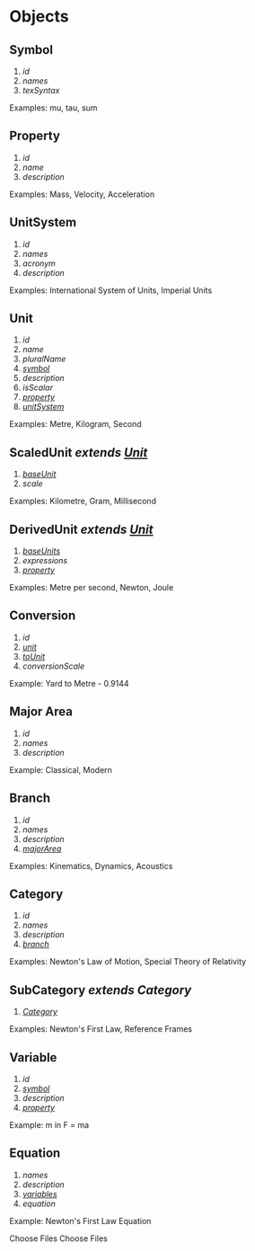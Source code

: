 # Objects

## Symbol

1. *id*
1. *names*
1. *texSyntax*

Examples: mu, tau, sum

## Property

1. *id*
1. *name*
1. *description*

Examples: Mass, Velocity, Acceleration

## UnitSystem

1. *id*
1. *names*
1. *acronym*
1. *description*

Examples: International System of Units, Imperial Units

## Unit

1. *id*
1. *name*
1. *pluralName*
1. *[symbol](#symbol)*
1. *description*
1. *isScalar*
1. *[property](#property)*
1. *[unitSystem](#unitsystem)*

Examples: Metre, Kilogram, Second

## ScaledUnit *extends [Unit](#unit)*

1. *[baseUnit](#unit)*
1. *scale*

Examples: Kilometre, Gram, Millisecond

## DerivedUnit *extends [Unit](#unit)*

1. *[baseUnits](#unit)*
1. *expressions*
1. *[property](#property)*

Examples: Metre per second, Newton, Joule

## Conversion

1. *id*
1. *[unit](#unit)*
2. *[toUnit](#unit)*
3. *conversionScale*

Example: Yard to Metre - 0.9144

## Major Area

1. *id*
1. *names*
1. *description*

Example: Classical, Modern

## Branch

1. *id*
1. *names*
1. *description*
1. *[majorArea](#major-area)*

Examples: Kinematics, Dynamics, Acoustics

## Category

1. *id*
1. *names*
1. *description*
1. *[branch](#branch)*

Examples: Newton's Law of Motion, Special Theory of Relativity

## SubCategory *extends Category*

1. *[Category](#category)*

Examples: Newton's First Law, Reference Frames

## Variable

1. *id*
1. *[symbol](#symbol)*
1. *description*
1. *[property](#property)*

Example: m in F = ma

## Equation

1. *names*
1. *description*
1. *[variables](#variable)*
1. *equation*

Example: Newton's First Law Equation
 
 Choose Files Choose Files
